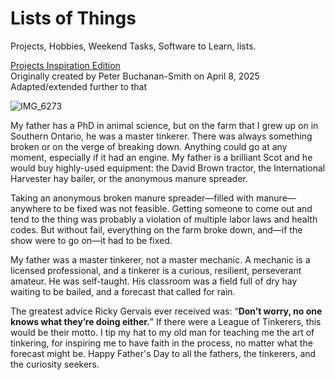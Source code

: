 # Lists of Things
Projects, Hobbies, Weekend Tasks, Software to Learn, lists.

[Projects Inspiration Edition](projects-inspiration-edition.md)  
Originally created by Peter Buchanan-Smith on April 8, 2025  
Adapted/extended further to that

![IMG_6273](https://github.com/user-attachments/assets/5ef4da6b-152b-4874-b2d1-a3ddca812377)

My father has a PhD in animal science, but on the farm that I grew up on in Southern Ontario, he was a master tinkerer. There was always something broken or on the verge of breaking down. Anything could go at any moment, especially if it had an engine. My father is a brilliant Scot and he would buy highly-used equipment: the David Brown tractor, the International Harvester hay bailer, or the anonymous manure spreader. 
 
Taking an anonymous broken manure spreader—filled with manure—anywhere to be fixed was not feasible. Getting someone to come out and tend to the thing was probably a violation of multiple labor laws and health codes. But without fail, everything on the farm broke down, and—if the show were to go on—it had to be fixed. 
 
My father was a master tinkerer, not a master mechanic. A mechanic is a licensed professional, and a tinkerer is a curious, resilient, perseverant amateur. He was self-taught. His classroom was a field full of dry hay waiting to be bailed, and a forecast that called for rain. 
 
The greatest advice Ricky Gervais ever received was: “**Don’t worry, no one knows what they’re doing either.**” If there were a League of Tinkerers, this would be their motto. I tip my hat to my old man for teaching me the art of tinkering, for inspiring me to have faith in the process, no matter what the forecast might be. Happy Father's Day to all the fathers, the tinkerers, and the curiosity seekers.
